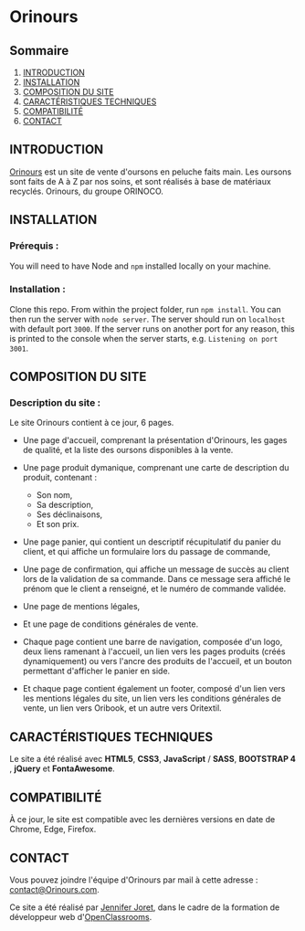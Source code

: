 # Orinours #

## Sommaire
1. [INTRODUCTION](#introduction)
2. [INSTALLATION](#installation)
3. [COMPOSITION DU SITE](#composition-du-site)
4. [CARACTÉRISTIQUES TECHNIQUES](#caractéristiques-techniques)
5. [COMPATIBILITÉ](#compatibilite)
6. [CONTACT](#contact)

## INTRODUCTION
[Orinours](https://jenniferjoret.github.io/OC-P5/index.html) est un site de vente d'oursons en peluche faits main. Les oursons sont faits de A à Z par nos soins, et sont réalisés à base de matériaux recyclés. Orinours, du groupe ORINOCO.

## INSTALLATION
### Prérequis : 
You will need to have Node and `npm` installed locally on your machine.

### Installation :
Clone this repo. From within the project folder, run `npm install`. You 
can then run the server with `node server`. 
The server should run on `localhost` with default port `3000`. If the
server runs on another port for any reason, this is printed to the
console when the server starts, e.g. `Listening on port 3001`.

## COMPOSITION DU SITE
### Description du site :
Le site Orinours contient à ce jour, 6 pages.
- Une page d'accueil, comprenant la présentation d'Orinours, les gages de qualité, et la liste des oursons disponibles à la vente. 
- Une page produit dymanique, comprenant une carte de description du produit, contenant : 
    - Son nom, 
    - Sa description, 
    - Ses déclinaisons,
    - Et son prix.
- Une page panier, qui contient un descriptif récupitulatif du panier du client, et qui affiche un formulaire lors du passage de commande, 
- Une page de confirmation, qui affiche un message de succès au client lors de la validation de sa commande. Dans ce message sera affiché le prénom que le client a renseigné, et le numéro de commande validée.
- Une page de mentions légales,
- Et une page de conditions générales de vente.


- Chaque page contient une barre de navigation, composée d'un logo, deux liens ramenant à l'accueil, un lien vers les pages produits (créés dynamiquement) ou vers l'ancre des produits de l'accueil, et un bouton permettant d'afficher le panier en side. 
- Et chaque page contient également un footer, composé d'un lien vers les mentions légales du site, un lien vers les conditions générales de vente, un lien vers Oribook, et un autre vers Oritextil.

## CARACTÉRISTIQUES TECHNIQUES

Le site a été réalisé avec **HTML5**, **CSS3**, **JavaScript** / **SASS**, **BOOTSTRAP 4** , **jQuery** et **FontaAwesome**.


## COMPATIBILITÉ

À ce jour, le site est compatible avec les dernières versions en date de Chrome, Edge, Firefox.

## CONTACT
Vous pouvez joindre l'équipe d'Orinours par mail à cette adresse : contact@Orinours.com.  

Ce site a été réalisé par [Jennifer Joret](https://www.linkedin.com/in/jennifer-joret-14bab1180/), dans le cadre de la formation de développeur web d'[OpenClassrooms](https://openclassrooms.com/).

